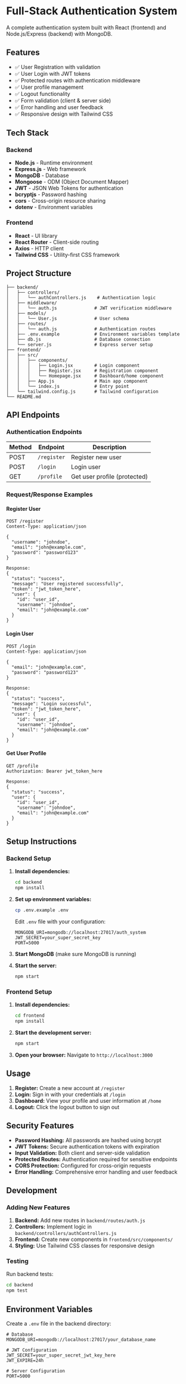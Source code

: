 # Full-Stack Authentication System

A complete authentication system built with React (frontend) and Node.js/Express (backend) with MongoDB.

## Features

- ✅ User Registration with validation
- ✅ User Login with JWT tokens
- ✅ Protected routes with authentication middleware
- ✅ User profile management
- ✅ Logout functionality
- ✅ Form validation (client & server side)
- ✅ Error handling and user feedback
- ✅ Responsive design with Tailwind CSS

## Tech Stack

### Backend
- **Node.js** - Runtime environment
- **Express.js** - Web framework
- **MongoDB** - Database
- **Mongoose** - ODM (Object Document Mapper)
- **JWT** - JSON Web Tokens for authentication
- **bcryptjs** - Password hashing
- **cors** - Cross-origin resource sharing
- **dotenv** - Environment variables

### Frontend
- **React** - UI library
- **React Router** - Client-side routing
- **Axios** - HTTP client
- **Tailwind CSS** - Utility-first CSS framework

## Project Structure

```
├── backend/
│   ├── controllers/
│   │   └── authControllers.js    # Authentication logic
│   ├── middleware/
│   │   └── auth.js              # JWT verification middleware
│   ├── models/
│   │   └── User.js              # User schema
│   ├── routes/
│   │   └── auth.js              # Authentication routes
│   ├── .env.example             # Environment variables template
│   ├── db.js                    # Database connection
│   └── server.js                # Express server setup
├── frontend/
│   ├── src/
│   │   ├── components/
│   │   │   ├── Login.jsx        # Login component
│   │   │   ├── Register.jsx     # Registration component
│   │   │   └── Homepage.jsx     # Dashboard/home component
│   │   ├── App.js               # Main app component
│   │   └── index.js             # Entry point
│   └── tailwind.config.js       # Tailwind configuration
└── README.md
```

## API Endpoints

### Authentication Endpoints

| Method | Endpoint | Description |
|--------|----------|-------------|
| POST | `/register` | Register new user |
| POST | `/login` | Login user |
| GET | `/profile` | Get user profile (protected) |

### Request/Response Examples

#### Register User
```http
POST /register
Content-Type: application/json

{
  "username": "johndoe",
  "email": "john@example.com",
  "password": "password123"
}

Response:
{
  "status": "success",
  "message": "User registered successfully",
  "token": "jwt_token_here",
  "user": {
    "id": "user_id",
    "username": "johndoe",
    "email": "john@example.com"
  }
}
```

#### Login User
```http
POST /login
Content-Type: application/json

{
  "email": "john@example.com",
  "password": "password123"
}

Response:
{
  "status": "success",
  "message": "Login successful",
  "token": "jwt_token_here",
  "user": {
    "id": "user_id",
    "username": "johndoe",
    "email": "john@example.com"
  }
}
```

#### Get User Profile
```http
GET /profile
Authorization: Bearer jwt_token_here

Response:
{
  "status": "success",
  "user": {
    "id": "user_id",
    "username": "johndoe",
    "email": "john@example.com"
  }
}
```

## Setup Instructions

### Backend Setup

1. **Install dependencies:**
   ```bash
   cd backend
   npm install
   ```

2. **Set up environment variables:**
   ```bash
   cp .env.example .env
   ```
   Edit `.env` file with your configuration:
   ```
   MONGODB_URI=mongodb://localhost:27017/auth_system
   JWT_SECRET=your_super_secret_key
   PORT=5000
   ```

3. **Start MongoDB** (make sure MongoDB is running)

4. **Start the server:**
   ```bash
   npm start
   ```

### Frontend Setup

1. **Install dependencies:**
   ```bash
   cd frontend
   npm install
   ```

2. **Start the development server:**
   ```bash
   npm start
   ```

3. **Open your browser:**
   Navigate to `http://localhost:3000`

## Usage

1. **Register:** Create a new account at `/register`
2. **Login:** Sign in with your credentials at `/login`
3. **Dashboard:** View your profile and user information at `/home`
4. **Logout:** Click the logout button to sign out

## Security Features

- **Password Hashing:** All passwords are hashed using bcrypt
- **JWT Tokens:** Secure authentication tokens with expiration
- **Input Validation:** Both client and server-side validation
- **Protected Routes:** Authentication required for sensitive endpoints
- **CORS Protection:** Configured for cross-origin requests
- **Error Handling:** Comprehensive error handling and user feedback

## Development

### Adding New Features

1. **Backend:** Add new routes in `backend/routes/auth.js`
2. **Controllers:** Implement logic in `backend/controllers/authControllers.js`
3. **Frontend:** Create new components in `frontend/src/components/`
4. **Styling:** Use Tailwind CSS classes for responsive design

### Testing

Run backend tests:
```bash
cd backend
npm test
```

## Environment Variables

Create a `.env` file in the backend directory:

```env
# Database
MONGODB_URI=mongodb://localhost:27017/your_database_name

# JWT Configuration
JWT_SECRET=your_super_secret_jwt_key_here
JWT_EXPIRE=24h

# Server Configuration
PORT=5000


